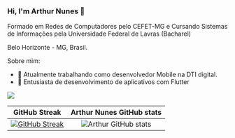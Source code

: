 ### Hi, I'm Arthur Nunes 👋

Formado em Redes de Computadores pelo CEFET-MG e Cursando Sistemas de Informações pela Universidade Federal de Lavras (Bacharel)

Belo Horizonte - MG, Brasil.

Sobre mim:

- 🔭 Atualmente trabalhando como desenvolvedor Mobile na DTI digital.
- 🌱 Entusiasta de desenvolvimento de aplicativos com Flutter


[<img src="https://img.shields.io/badge/linkedin-%230077B5.svg?&style=for-the-badge&logo=linkedin&logoColor=white" />](https://www.linkedin.com/in/arthurrsn/)

GitHub Streak             |  Arthur Nunes GitHub stats
:-------------------------:|:-------------------------:
 [![GitHub Streak](https://github-readme-streak-stats.herokuapp.com?user=ArthurSilvaN&theme=synthwave&hide_border=true)](https://git.io/streak-stats) | ![Arthur GitHub stats](https://github-readme-stats.vercel.app/api/top-langs/?username=ArthurSilvaN&theme=synthwave&hide_border=true)

